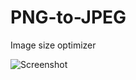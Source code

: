 # PNG-to-JPEG
 Image size optimizer

![Screenshot](https://github.com/siberianisaev/PNG-to-JPEG/blob/master/PNG-to-JPEG/screenshot.png)
